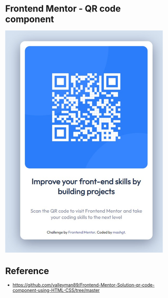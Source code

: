 # Frontend Mentor - QR code component

![Design preview for the QR code component coding challenge](./preview.jpg)

# Reference

- https://github.com/valleyman89/Frontend-Mentor-Solution-qr-code-component-using-HTML-CSS/tree/master
